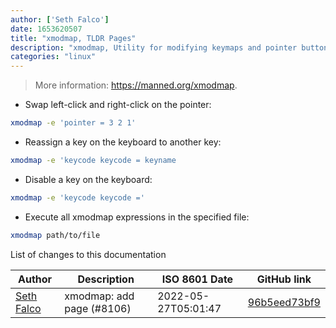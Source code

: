 ```yaml
---
author: ['Seth Falco']
date: 1653620507
title: "xmodmap, TLDR Pages"
description: "xmodmap, Utility for modifying keymaps and pointer button mappings in X."
categories: "linux"
---
```

> More information: <https://manned.org/xmodmap>.

- Swap left-click and right-click on the pointer:

```bash
xmodmap -e 'pointer = 3 2 1'
```

- Reassign a key on the keyboard to another key:

```bash
xmodmap -e 'keycode keycode = keyname
```

- Disable a key on the keyboard:

```bash
xmodmap -e 'keycode keycode ='
```

- Execute all xmodmap expressions in the specified file:

```bash
xmodmap path/to/file
```
List of changes to this documentation


Author | Description | ISO 8601 Date | GitHub link
------|-----|-----|-----
[Seth Falco](mailto:seth@falco.fun) | xmodmap: add page (#8106) | 2022-05-27T05:01:47 | [96b5eed73bf9](https://github.com/tldr-pages/tldr/commit/96b5eed73bf9b1d81336774c238bbf7ecf3ee3a5)

